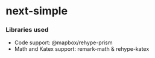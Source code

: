 # next-simple

### Libraries used

- Code support: @mapbox/rehype-prism
- Math and Katex support: remark-math & rehype-katex
